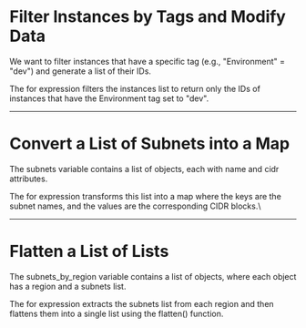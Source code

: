 # Filter Instances by Tags and Modify Data


We want to filter instances that have a specific tag (e.g., "Environment" = "dev") and generate a list of their IDs.

The for expression filters the instances list to return only the IDs of instances that have the Environment tag set to "dev".

---

# Convert a List of Subnets into a Map

The subnets variable contains a list of objects, each with name and cidr attributes.

The for expression transforms this list into a map where the keys are the subnet names, and the values are the corresponding CIDR blocks.\

---

# Flatten a List of Lists

The subnets_by_region variable contains a list of objects, where each object has a region and a subnets list.

The for expression extracts the subnets list from each region and then flattens them into a single list using the flatten() function.



